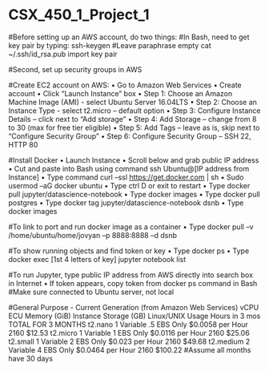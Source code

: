 # CSX_450_1_Project_1

#Before setting up an AWS account, do two things:
#In Bash, need to get key pair by typing:
ssh-keygen
#Leave paraphrase empty
cat ~/.ssh/id_rsa.pub import key pair

#Second, set up security groups in AWS


#Create EC2 account on AWS:
•	Go to Amazon Web Services
•	Create account
•	Click “Launch Instance” box
•	Step 1: Choose an Amazon Machine Image (AMI) - select Ubuntu Server 16.04LTS
•	Step 2: Choose an Instance Type - select t2.micro – default option
•	Step 3: Configure Instance Details – click next to “Add storage”
•	Step 4: Add Storage – change from 8 to 30 (max for free tier eligible)
•	Step 5: Add Tags – leave as is, skip next to “Configure Security Group”
•	Step 6: Configure Security Group – SSH 22, HTTP 80

#Install Docker
•	Launch Instance
•	Scroll below and grab public IP address
•	Cut and paste into Bash using command ssh Ubuntu@[IP address from Instance]
•	Type command curl –ssl https://get.docker.com | sh
•	Sudo usermod –aG docker ubuntu
•	Type ctrl D or exit to restart
•	Type docker pull jupyter/datascience-notebook
•	Type docker images
•	Type docker pull postgres
•	Type docker tag jupyter/datascience-notebook dsnb
•	Type docker images

#To link to port and run docker image as a container
•	Type docker pull –v /home/ubuntu/home/jovyan –p 8888:8888 –d dsnb

#To show running objects and find token or key
•	Type docker ps
•	Type docker exec [1st 4 letters of key] jupyter notebook list 

#To run Jupyter, type public IP address from AWS directly into search box in Internet
•	If token appears, copy token from docker ps command in Bash
#Make sure connected to Ubuntu server, not local

#General Purpose - Current Generation (from Amazon Web Services)
	     vCPU	ECU	Memory (GiB)	Instance Storage (GB)	Linux/UNIX Usage	Hours in 3 mos	TOTAL FOR 3 MONTHS
t2.nano	  1	  Variable	 .5	        EBS Only	      $0.0058 per Hour	    2160	            $12.53
t2.micro	1	  Variable	  1	        EBS Only	      $0.0116 per Hour	    2160	            $25.06
t2.small	1	  Variable	  2	        EBS Only	      $0.023 per Hour	      2160	            $49.68
t2.medium	2	  Variable	  4	        EBS Only	      $0.0464 per Hour	    2160	            $100.22
#Assume all months have 30 days

